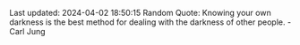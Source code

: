 Last updated: 2024-04-02 18:50:15
Random Quote: Knowing your own darkness is the best method for dealing with the darkness of other people. - Carl Jung